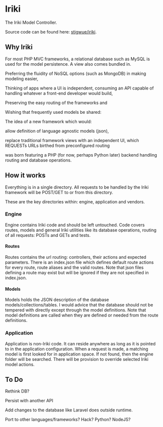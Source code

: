 # Iriki

The Iriki Model Controller.

Source code can be found here: [stigwue/iriki](https://github.com/stigwue/iriki).

## Why Iriki

For most PHP MVC frameworks, a relational database such as MySQL is used for the model persistence. A view also comes bundled in.

Preferring the fluidity of NoSQL options (such as MongoDB) in making modeling easier,

Thinking of apps where a UI is independent, consuming an API capable of handling whatever a front-end developer would build,

Preserving the easy routing of the frameworks and

Wishing that frequently used models be shared:

The idea of a new framework which would:

allow definition of language agnostic models (json),

replace traditional framework views with an independent UI, which REQUESTs URLs birthed from preconfigured routing

was born featuring a PHP (for now, perhaps Python later) backend handling routing and database operations.

## How it works

Everything is in a single directory. All requests to be handled by the Iriki framework will be POST/GET to or from this directory.

These are the key directories within: engine, application and vendors.

### Engine

Engine contains Iriki code and should be left untouched. Code covers routes, models and general Iriki utilities like its database operations, routing of all requests: POSTs and GETs and tests.

#### Routes

Routes contains the url routing: controllers, their actions and expected parameters. There is an index.json file which defines default route actions for every route, route aliases and the valid routes. Note that json files defining a route may exist but will be ignored if they are not specified in index.json.

#### Models

Models holds the JSON description of the database models/collections/tables. I would advice that the database should not be tempered with directly except through the model definitions. Note that model definitions are called when they are defined or needed from the route definitions.

### Application

Application is non-Iriki code. It can reside anywhere as long as it is pointed to in the application configuration. When a request is made, a matching model is first looked for in application space. If not found, then the engine folder will be searched. There will be provision to override selected Iriki model actions.


## To Do
Rethink DB?

Persist with another API

Add changes to the database like Laravel does outside runtime. 

Port to other languages/frameworks? Hack? Python? NodeJS?
